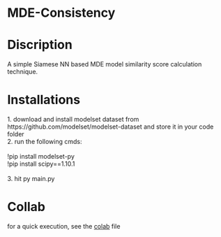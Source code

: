 # MDE-Consistency
<h1>Discription</h1>
A simple Siamese NN based MDE model similarity score calculation technique.

<h1>Installations</h1>
1. download and install modelset dataset from https://github.com/modelset/modelset-dataset  and store it in your code folder</br>
2. run the following cmds: </br></br>
!pip install modelset-py </br>
!pip install scipy==1.10.1  
</br></br>
3. hit py main.py

<h1>Collab</h1>
for a quick execution, see the <a href="[https://www.openai.com](https://colab.research.google.com/drive/1FR0r_RYn-U4t8MkCqgdD0OWUHlpsyfhX#scrollTo=9HmSUdWxgi03)" target="_blank">colab</a> file

